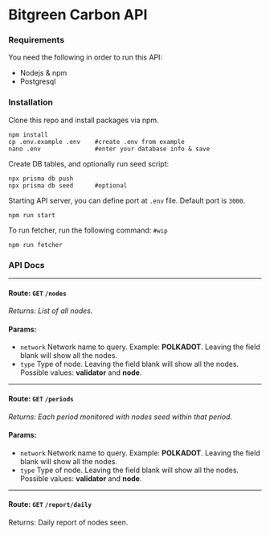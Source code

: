 # Bitgreen Carbon API

### Requirements
You need the following in order to run this API:
- Nodejs & npm
- Postgresql

### Installation
Clone this repo and install packages via npm.
```
npm install
cp .env.example .env    #create .env from example
nano .env               #enter your database info & save
```
Create DB tables, and optionally run seed script:
```
npx prisma db push
npx prisma db seed      #optional
```
Starting API server, you can define port at `.env` file. Default port is `3000`.
```
npm run start
```

To run fetcher, run the following command: `#wip`
```
npm run fetcher
```

### API Docs
___
#### Route: `GET` `/nodes`
*Returns: List of all nodes.*  
#### Params:  
- `network` Network name to query. Example: **POLKADOT**. Leaving the field blank will show all the nodes.  
- `type` Type of node. Leaving the field blank will show all the nodes. Possible values: **validator** and **node**.  
___
#### Route: `GET` `/periods`
*Returns: Each period monitored with nodes seed within that period.*
#### Params:
- `network` Network name to query. Example: **POLKADOT**. Leaving the field blank will show all the nodes.
- `type` Type of node. Leaving the field blank will show all the nodes. Possible values: **validator** and **node**.
___
#### Route: `GET` `/report/daily`  
Returns: Daily report of nodes seen.